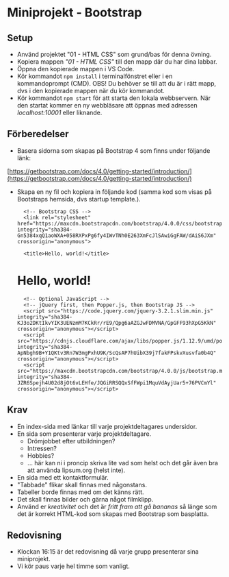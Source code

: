 # Miniprojekt - Bootstrap

## Setup

* Använd projektet "01 - HTML CSS" som grund/bas för denna övning.
* Kopiera mappen _"01 - HTML CSS"_ till den mapp där du har dina labbar.
* Öppna den kopierade mappen i VS Code.
* Kör kommandot `npm install` i terminalfönstret eller i en kommandoprompt (CMD). OBS! Du behöver se till att du är i rätt mapp, dvs i den kopierade mappen när du kör kommandot.
* Kör kommandot `npm start` för att starta den lokala webbservern. När den startat kommer en ny webbläsare att öppnas med adressen _localhost:10001_ eller liknande.

## Förberedelser

* Basera sidorna som skapas på Bootstrap 4 som finns under följande länk: 

[https://getbootstrap.com/docs/4.0/getting-started/introduction/](https://getbootstrap.com/docs/4.0/getting-started/introduction/)

* Skapa en ny fil och kopiera in följande kod (samma kod som visas på Bootstraps hemsida, dvs startup template.).

    <!doctype html>
    <html lang="en">
    <head>
        <!-- Required meta tags -->
        <meta charset="utf-8">
        <meta name="viewport" content="width=device-width, initial-scale=1, shrink-to-fit=no">

        <!-- Bootstrap CSS -->
        <link rel="stylesheet" href="https://maxcdn.bootstrapcdn.com/bootstrap/4.0.0/css/bootstrap.min.css" integrity="sha384-Gn5384xqQ1aoWXA+058RXPxPg6fy4IWvTNh0E263XmFcJlSAwiGgFAW/dAiS6JXm" crossorigin="anonymous">

        <title>Hello, world!</title>
    </head>
    <body>
        <h1>Hello, world!</h1>

        <!-- Optional JavaScript -->
        <!-- jQuery first, then Popper.js, then Bootstrap JS -->
        <script src="https://code.jquery.com/jquery-3.2.1.slim.min.js" integrity="sha384-KJ3o2DKtIkvYIK3UENzmM7KCkRr/rE9/Qpg6aAZGJwFDMVNA/GpGFF93hXpG5KkN" crossorigin="anonymous"></script>
        <script src="https://cdnjs.cloudflare.com/ajax/libs/popper.js/1.12.9/umd/popper.min.js" integrity="sha384-ApNbgh9B+Y1QKtv3Rn7W3mgPxhU9K/ScQsAP7hUibX39j7fakFPskvXusvfa0b4Q" crossorigin="anonymous"></script>
        <script src="https://maxcdn.bootstrapcdn.com/bootstrap/4.0.0/js/bootstrap.min.js" integrity="sha384-JZR6Spejh4U02d8jOt6vLEHfe/JQGiRRSQQxSfFWpi1MquVdAyjUar5+76PVCmYl" crossorigin="anonymous"></script>
    </body>
    </html>

## Krav

* En index-sida med länkar till varje projektdeltagares undersidor.
* En sida som presenterar varje projektdeltagare.
    * Drömjobbet efter utbildningen?
    * Intressen?
    * Hobbies?
    * ... här kan ni i proncip skriva lite vad som helst och det går även bra att använda lipsum.org (helst inte).
* En sida med ett kontaktformulär.
* "Tabbade" flikar skall finnas med någonstans.
* Tabeller borde finnas med om det känns rätt.
* Det skall finnas bilder och gärna något filmklipp.
* Använd er *kreativitet* och det är *fritt fram att gå bananas* så länge som det är korrekt HTML-kod som skapas med Bootstrap som basplatta.

## Redovisning

* Klockan 16:15 är det redovisning då varje grupp presenterar sina miniprojekt.
* Vi kör paus varje hel timme som vanligt.
